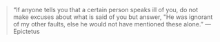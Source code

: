 > “If anyone tells you that a certain person speaks ill of you, do not make excuses about what is said of you but answer, "He was ignorant of my other faults, else he would not have mentioned these alone.” ― Epictetus
